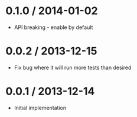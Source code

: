 
0.1.0 / 2014-01-02
==================

  * API breaking - enable by default

0.0.2 / 2013-12-15
==================

  * Fix bug where it will run more tests than desired

0.0.1 / 2013-12-14
==================

  * Initial implementation
